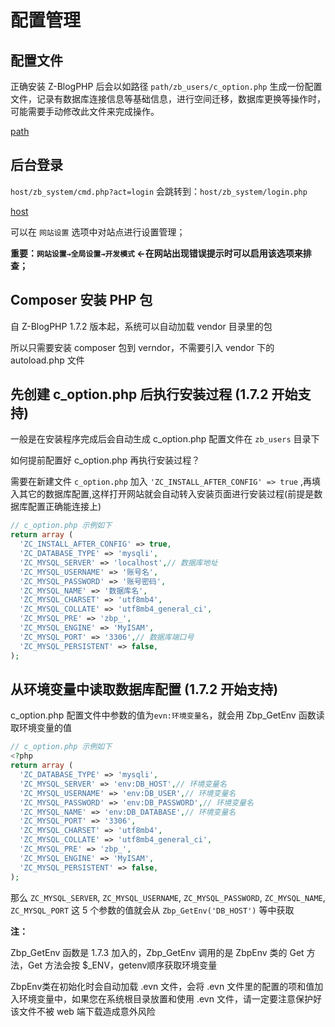 # 配置管理

## 配置文件

正确安装 Z-BlogPHP 后会以如路径 `path/zb_users/c_option.php` 生成一份配置文件，记录有数据库连接信息等基础信息，进行空间迁移，数据库更换等操作时，可能需要手动修改此文件来完成操作。

[path](terms/path.md ':include')


## 后台登录

`host/zb_system/cmd.php?act=login` 会跳转到：`host/zb_system/login.php`

[host](terms/host.md ':include')

可以在 `网站设置` 选项中对站点进行设置管理；

**重要：`网站设置→全局设置→开发模式` ←在网站出现错误提示时可以启用该选项来排查；**


## Composer 安装 PHP 包

自 Z-BlogPHP 1.7.2 版本起，系统可以自动加载 vendor 目录里的包

所以只需要安装 composer 包到 verndor，不需要引入 vendor 下的 autoload.php 文件


## 先创建 c_option.php 后执行安装过程 (1.7.2 开始支持)

一般是在安装程序完成后会自动生成 c_option.php 配置文件在 `zb_users` 目录下

如何提前配置好 c_option.php 再执行安装过程？

需要在新建文件 `c_option.php` 加入 `'ZC_INSTALL_AFTER_CONFIG' => true` ,再填入其它的数据库配置,这样打开网站就会自动转入安装页面进行安装过程(前提是数据库配置正确能连接上)

```php
// c_option.php 示例如下
return array (
  'ZC_INSTALL_AFTER_CONFIG' => true,
  'ZC_DATABASE_TYPE' => 'mysqli',
  'ZC_MYSQL_SERVER' => 'localhost',// 数据库地址
  'ZC_MYSQL_USERNAME' => '账号名',
  'ZC_MYSQL_PASSWORD' => '账号密码',
  'ZC_MYSQL_NAME' => '数据库名',
  'ZC_MYSQL_CHARSET' => 'utf8mb4',
  'ZC_MYSQL_COLLATE' => 'utf8mb4_general_ci',
  'ZC_MYSQL_PRE' => 'zbp_',
  'ZC_MYSQL_ENGINE' => 'MyISAM',
  'ZC_MYSQL_PORT' => '3306',// 数据库端口号
  'ZC_MYSQL_PERSISTENT' => false,
);

```


## 从环境变量中读取数据库配置 (1.7.2 开始支持)

c_option.php 配置文件中参数的值为`evn:环境变量名`，就会用 Zbp_GetEnv 函数读取环境变量的值

```php
// c_option.php 示例如下
<?php
return array (
  'ZC_DATABASE_TYPE' => 'mysqli',
  'ZC_MYSQL_SERVER' => 'env:DB_HOST',// 环境变量名
  'ZC_MYSQL_USERNAME' => 'env:DB_USER',// 环境变量名
  'ZC_MYSQL_PASSWORD' => 'env:DB_PASSWORD',// 环境变量名
  'ZC_MYSQL_NAME' => 'env:DB_DATABASE',// 环境变量名
  'ZC_MYSQL_PORT' => '3306',
  'ZC_MYSQL_CHARSET' => 'utf8mb4',
  'ZC_MYSQL_COLLATE' => 'utf8mb4_general_ci',
  'ZC_MYSQL_PRE' => 'zbp_',
  'ZC_MYSQL_ENGINE' => 'MyISAM',
  'ZC_MYSQL_PERSISTENT' => false,
);
```
那么 `ZC_MYSQL_SERVER`, `ZC_MYSQL_USERNAME`, `ZC_MYSQL_PASSWORD`, `ZC_MYSQL_NAME`, `ZC_MYSQL_PORT` 这 5 个参数的值就会从 `Zbp_GetEnv('DB_HOST')` 等中获取

**注：**

Zbp_GetEnv 函数是 1.7.3 加入的，Zbp_GetEnv 调用的是 ZbpEnv 类的 Get 方法，Get 方法会按 $_ENV，getenv顺序获取环境变量

ZbpEnv类在初始化时会自动加载 .evn 文件，会将 .evn 文件里的配置的项和值加入环境变量中，如果您在系统根目录放置和使用 .evn 文件，请一定要注意保护好该文件不被 web 端下载造成意外风险
